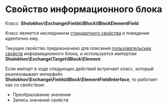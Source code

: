 # Свойство информационного блока

Класс: **Sholokhov\Exchange\Fields\IBlock\IBlockElementField**

Класс является наследником [стандартного свойства](/2.1.x/guide/map/) и поведение идентично ему.

Текущее свойство предназначено для описания [пользовательских свойств](https://dev.1c-bitrix.ru/learning/course/index.php?COURSE_ID=43&LESSON_ID=3399) информационного блока,
и используется импортом **Sholokhov\Exchange\Target\IBlock\Element**

Если импорт в ходе следующих действий встречает класс, который реализовывает интерфейс **Sholokhov\Exchange\Fields\IBlock\ElementFieldInterface**, то работает как со свойством:
- Преобразование значения
- Запись значений свойств
